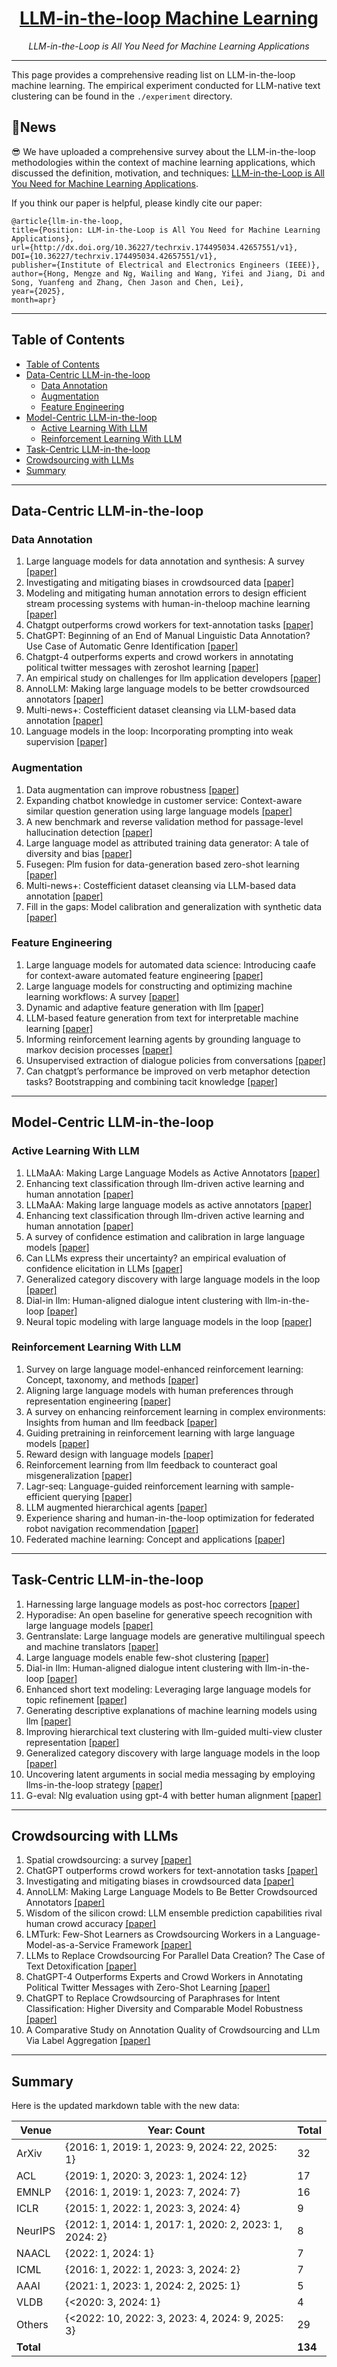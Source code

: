 <div align="center">
  <a href="https://swarms.world">
    <h1>LLM-in-the-loop Machine Learning</h1>
  </a>
</div>
<p align="center">
  <em>LLM-in-the-Loop is All You Need for Machine Learning Applications</em>
</p>

----

This page provides a comprehensive reading list on LLM-in-the-loop machine learning. The empirical experiment conducted for LLM-native text clustering can be found in the `./experiment` directory.

## 📰News
😎 We have uploaded a comprehensive survey about the LLM-in-the-loop methodologies within the context of machine learning applications, which discussed the definition, motivation, and techniques: [LLM-in-the-Loop is All You Need for Machine Learning Applications](https://www.techrxiv.org/users/912378/articles/1285957-position-llm-in-the-loop-is-all-you-need-for-machine-learning-applications).

If you think our paper is helpful, please kindly cite our paper:
```
@article{llm-in-the-loop,
title={Position: LLM-in-the-Loop is All You Need for Machine Learning Applications},
url={http://dx.doi.org/10.36227/techrxiv.174495034.42657551/v1},
DOI={10.36227/techrxiv.174495034.42657551/v1},
publisher={Institute of Electrical and Electronics Engineers (IEEE)},
author={Hong, Mengze and Ng, Wailing and Wang, Yifei and Jiang, Di and Song, Yuanfeng and Zhang, Chen Jason and Chen, Lei},
year={2025},
month=apr}
```

---

## Table of Contents
- [Table of Contents](#table-of-contents)
- [Data-Centric LLM-in-the-loop](#data-centric-llm-in-the-loop)
  - [Data Annotation](#data-annotation)
  - [Augmentation](#augmentation)
  - [Feature Engineering](#feature-engineering)
- [Model-Centric LLM-in-the-loop](#model-centric-llm-in-the-loop)
  - [Active Learning With LLM](#active-learning-with-llm)
  - [Reinforcement Learning With LLM](#reinforcement-learning-with-llm)
- [Task-Centric LLM-in-the-loop](#task-centric-llm-in-the-loop)
- [Crowdsourcing with LLMs](#crowdsourcing-with-llms)
- [Summary](#summary)

---

## Data-Centric LLM-in-the-loop

### Data Annotation
1. Large language models for data annotation and synthesis: A survey [[paper]](https://aclanthology.org/2024.emnlp-main.54.pdf)
2. Investigating and mitigating biases in crowdsourced data [[paper]](https://arxiv.org/pdf/2111.14322)
3. Modeling and mitigating human annotation errors to design efficient stream processing systems with human-in-theloop machine learning [[paper]](https://arxiv.org/pdf/2007.03177)
4. Chatgpt outperforms crowd workers for text-annotation tasks [[paper]](https://arxiv.org/pdf/2303.15056)
5. ChatGPT: Beginning of an End of Manual Linguistic Data Annotation? Use Case of Automatic Genre Identification [[paper]](https://arxiv.org/abs/2303.03953)
6. Chatgpt-4 outperforms experts and crowd workers in annotating political twitter messages with zeroshot learning [[paper]](https://arxiv.org/pdf/2304.06588)
7. An empirical study on challenges for llm application developers [[paper]](https://arxiv.org/pdf/2408.05002)
8.  AnnoLLM: Making large language models to be better crowdsourced annotators [[paper]](https://aclanthology.org/2024.naacl-industry.15.pdf)
9.  Multi-news+: Costefficient dataset cleansing via LLM-based data annotation [[paper]](https://aclanthology.org/2024.emnlp-main.2.pdf)
10.  Language models in the loop: Incorporating prompting into weak supervision [[paper]](https://arxiv.org/pdf/2205.02318)

### Augmentation
1. Data augmentation can improve robustness [[paper]](https://arxiv.org/pdf/2111.05328)
2. Expanding chatbot knowledge in customer service: Context-aware similar question generation using large language models [[paper]](https://arxiv.org/pdf/2410.12444)
3. A new benchmark and reverse validation method for passage-level hallucination detection [[paper]](https://aclanthology.org/2023.findings-emnlp.256.pdf)
4. Large language model as attributed training data generator: A tale of diversity and bias [[paper]](https://arxiv.org/pdf/2306.15895)
5. Fusegen: Plm fusion for data-generation based zero-shot learning [[paper]](https://arxiv.org/pdf/2406.12527)
6. Multi-news+: Costefficient dataset cleansing via LLM-based data annotation [[paper]](https://aclanthology.org/2024.emnlp-main.2.pdf)
7. Fill in the gaps: Model calibration and generalization with synthetic data [[paper]](https://aclanthology.org/2024.emnlp-main.955.pdf)

### Feature Engineering
1. Large language models for automated data science: Introducing caafe for context-aware automated feature engineering [[paper]](https://arxiv.org/pdf/2305.03403)
2. Large language models for constructing and optimizing machine learning workflows: A survey [[paper]](https://arxiv.org/pdf/2411.10478)
3. Dynamic and adaptive feature generation with llm [[paper]](https://arxiv.org/pdf/2406.03505)
4. LLM-based feature generation from text for interpretable machine learning [[paper]](https://arxiv.org/pdf/2409.07132)
5. Informing reinforcement learning agents by grounding language to markov decision processes [[paper]](https://openreview.net/pdf?id=P4op21eju0)
6. Unsupervised extraction of dialogue policies from conversations [[paper]](https://aclanthology.org/2024.emnlp-main.1060.pdf)
7. Can chatgpt’s performance be improved on verb metaphor detection tasks? Bootstrapping and combining tacit knowledge  [[paper]](https://aclanthology.org/2024.acl-long.57.pdf)


---

## Model-Centric LLM-in-the-loop

### Active Learning With LLM 

1. LLMaAA: Making Large Language Models as Active Annotators [[paper]](https://aclanthology.org/2023.findings-emnlp.872.pdf)
2. Enhancing text classification through llm-driven active learning and human
annotation [[paper]](https://aclanthology.org/2024.law-1.10.pdf)
3. LLMaAA: Making large language models as active annotators [[paper]](https://aclanthology.org/2023.findings-emnlp.872.pdf)
4. Enhancing text classification through llm-driven active learning and human
annotation [[paper]](https://aclanthology.org/2024.law-1.10.pdf)
5. A survey of confidence estimation and calibration in large language models [[paper]](https://aclanthology.org/2024.naacl-long.366.pdf)
6. Can LLMs express their uncertainty? an empirical evaluation of confidence elicitation in LLMs [[paper]](https://arxiv.org/pdf/2306.13063)
7.  Generalized category discovery with large language models in the loop [[paper]](https://aclanthology.org/2024.findings-acl.512.pdf)
8.  Dial-in llm: Human-aligned dialogue intent clustering with llm-in-the-loop [[paper]](https://arxiv.org/pdf/2412.09049)
9.  Neural topic modeling with large language models in the loop [[paper]](https://arxiv.org/pdf/2411.08534)


### Reinforcement Learning With LLM
1. Survey on large language model-enhanced reinforcement learning: Concept, taxonomy, and methods [[paper]](https://arxiv.org/pdf/2404.00282)
2. Aligning large language models with human preferences through representation engineering [[paper]](https://aclanthology.org/2024.acl-long.572.pdf)
3.  A survey on enhancing reinforcement learning in complex environments: Insights from human and llm feedback [[paper]](https://arxiv.org/pdf/2411.13410)
4.  Guiding pretraining in reinforcement learning with large language models [[paper]](https://arxiv.org/pdf/2302.06692)
5.  Reward design with language models [[paper]](https://arxiv.org/pdf/2303.00001)
6.  Reinforcement learning from llm feedback to counteract goal misgeneralization [[paper]](https://arxiv.org/pdf/2401.07181)
7.  Lagr-seq: Language-guided reinforcement learning with sample-efficient querying [[paper]](https://arxiv.org/pdf/2308.13542)
8.  LLM augmented hierarchical agents [[paper]](https://arxiv.org/pdf/2311.05596)
9.  Experience sharing and human-in-the-loop optimization for federated robot navigation recommendation [[paper]](https://link.springer.com/chapter/10.1007/978-3-031-51026-7_16)
10.   Federated machine learning: Concept and applications [[paper]](https://arxiv.org/pdf/1902.04885)


---

## Task-Centric LLM-in-the-loop
1. Harnessing large language models as post-hoc correctors [[paper]](https://aclanthology.org/2024.findings-acl.867.pdf)
2. Hyporadise: An open baseline for generative speech recognition with large language models [[paper]](https://arxiv.org/pdf/2309.15701)
3. Gentranslate: Large language models are generative multilingual speech and machine translators [[paper]](https://arxiv.org/pdf/2402.06894)
4. Large language models enable few-shot clustering [[paper]](https://aclanthology.org/2024.tacl-1.18.pdf)
5. Dial-in llm: Human-aligned dialogue intent clustering with llm-in-the-loop [[paper]](https://arxiv.org/pdf/2412.09049)
6. Enhanced short text modeling: Leveraging large language models for topic refinement [[paper]](https://arxiv.org/pdf/2403.17706)
7. Generating descriptive explanations of machine learning models using llm [[paper]](https://www.computer.org/csdl/proceedings-article/bigdata/2024/10825667/23ykhJUQhpK)
8. Improving hierarchical text clustering with llm-guided multi-view cluster representation [[paper]](https://aclanthology.org/2024.emnlp-industry.54.pdf)
9. Generalized category discovery with large language models in the loop [[paper]](https://aclanthology.org/2024.findings-acl.512.pdf)
10. Uncovering latent arguments in social media messaging by employing llms-in-the-loop strategy [[paper]](https://arxiv.org/pdf/2404.10259)
11. G-eval: Nlg evaluation using gpt-4 with better human alignment [[paper]](https://aclanthology.org/2023.emnlp-main.153.pdf)

---

## Crowdsourcing with LLMs
1. Spatial crowdsourcing: a survey [[paper]](https://link.springer.com/article/10.1007/s00778-019-00568-7)
2. ChatGPT outperforms crowd workers for text-annotation tasks [[paper]](https://www.pnas.org/doi/abs/10.1073/pnas.2305016120)
3. Investigating and mitigating biases in crowdsourced data [[paper]](https://dl.acm.org/doi/10.1145/3462204.3481729)
4. AnnoLLM: Making Large Language Models to Be Better Crowdsourced Annotators [[paper]](https://aclanthology.org/2024.naacl-industry.15/)
5. Wisdom of the silicon crowd: LLM ensemble prediction capabilities rival human crowd accuracy [[paper]](https://www.science.org/doi/10.1126/sciadv.adp1528)
6. LMTurk: Few-Shot Learners as Crowdsourcing Workers in a Language-Model-as-a-Service Framework [[paper]](https://aclanthology.org/2022.findings-naacl.51/)
7. LLMs to Replace Crowdsourcing For Parallel Data Creation? The Case of Text Detoxification [[paper]](https://aclanthology.org/2024.findings-emnlp.839/)
8. ChatGPT-4 Outperforms Experts and Crowd Workers in Annotating Political Twitter Messages with Zero-Shot Learning [[paper]](https://arxiv.org/abs/2304.06588)
9. ChatGPT to Replace Crowdsourcing of Paraphrases for Intent Classification: Higher Diversity and Comparable Model Robustness [[paper]](https://aclanthology.org/2023.emnlp-main.117/)
10. A Comparative Study on Annotation Quality of Crowdsourcing and LLm Via Label Aggregation [[paper]](https://ieeexplore.ieee.org/document/10447803)

---

## Summary


Here is the updated markdown table with the new data:

| **Venue** | **Year: Count**                                      | **Total** |
|---------------|-------------------------------------------------------|-----------|
| ArXiv         | {2016: 1, 2019: 1, 2023: 9, 2024: 22, 2025: 1}        | 32        |
| ACL           | {2019: 1, 2020: 3, 2023: 1, 2024: 12}                 | 17        |
| EMNLP         | {2016: 1, 2019: 1, 2023: 7, 2024: 7}                  | 16        |
| ICLR          | {2015: 1, 2022: 1, 2023: 3, 2024: 4}                  | 9         |
| NeurIPS       | {2012: 1, 2014: 1, 2017: 1, 2020: 2, 2023: 1, 2024: 2}| 8         |
| NAACL         | {2022: 1, 2024: 1}                                    | 7         |
| ICML          | {2016: 1, 2022: 1, 2023: 3, 2024: 2}                  | 7         |
| AAAI          | {2021: 1, 2023: 1, 2024: 2, 2025: 1}                  | 5         |
| VLDB          | {<2020: 3, 2024: 1}                                   | 4         |
| Others        | {<2022: 10, 2022: 3, 2023: 4, 2024: 9, 2025: 3}       | 29        |
| **Total**     |                                                       | **134**   |
